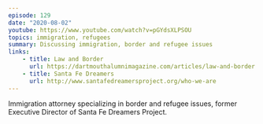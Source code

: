 ```yaml
---
episode: 129
date: "2020-08-02"
youtube: https://www.youtube.com/watch?v=pGYdsXLPSOU
topics: immigration, refugees
summary: Discussing immigration, border and refugee issues
links:
    - title: Law and Border
      url: https://dartmouthalumnimagazine.com/articles/law-and-border
    - title: Santa Fe Dreamers
      url: http://www.santafedreamersproject.org/who-we-are
---
```


Immigration attorney specializing in border and refugee issues, former
Executive Director of Santa Fe Dreamers Project.
